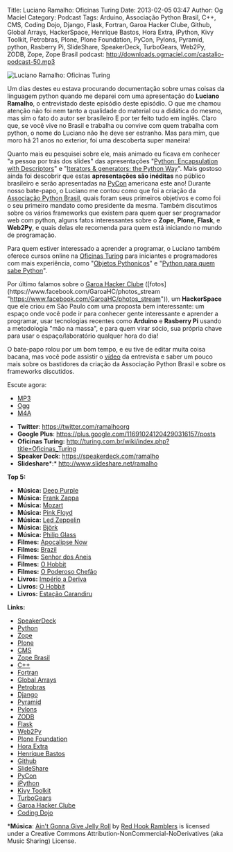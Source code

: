 Title: Luciano Ramalho: Oficinas Turing
Date: 2013-02-05 03:47
Author: Og Maciel
Category: Podcast
Tags: Arduino, Associação Python Brasil, C++, CMS, Coding Dojo, Django, Flask, Fortran, Garoa Hacker Clube, Github, Global Arrays, HackerSpace, Henrique Bastos, Hora Extra, iPython, Kivy Toolkit, Petrobras, Plone, Plone Foundation, PyCon, Pylons, Pyramid, python, Rasberry Pi, SlideShare, SpeakerDeck, TurboGears, Web2Py, ZODB, Zope, Zope Brasil
podcast: http://downloads.ogmaciel.com/castalio-podcast-50.mp3

![Luciano Ramalho: Oficinas Turing]({filename}/images/lucianoramalho.jpg)

Um dias destes eu estava procurando documentação sobre umas coisas da
linguagem python quando me deparei com uma apresentação do **Luciano
Ramalho**, o entrevistado deste episódio deste episódio. O que me chamou
atenção não foi nem tanto a qualidade do material ou a didática do
mesmo, mas sim o fato do autor ser brasileiro E por ter feito tudo em
inglês. Claro que, se você vive no Brasil e trabalha ou convive com quem
trabalha com python, o nome do Luciano não lhe deve ser estranho. Mas
para mim, que moro há 21 anos no exterior, foi uma descoberta super
maneira!

Quanto mais eu pesquisei sobre ele, mais animado eu ficava em conhecer
"a pessoa por trás dos slides" das apresentações "[Python: Encapsulation
with
Descriptors](https://speakerdeck.com/ramalho/python-encapsulation-with-descriptors
"https://speakerdeck.com/ramalho/python-encapsulation-with-descriptors")"
e "[Iterators & generators: the Python
Way](%20https://speakerdeck.com/ramalho/iterators-and-generators-the-python-way " https://speakerdeck.com/ramalho/iterators-and-generators-the-python-way")".
Mais gostoso ainda foi descobrir que estas **apresentações são
inéditas** no público brasileiro e serão apresentadas na
[PyCon](https://us.pycon.org/2013/ "https://us.pycon.org/2013/")
americana este ano! Durante nosso bate-papo, o Luciano me contou como
que foi a criação da [Associação Python
Brasil](http://associacao.python.org.br "http://associacao.python.org.br"),
quais foram seus primeiros objetivos e como foi o seu primeiro mandato
como presidente da mesma. Também discutimos sobre os vários frameworks
que existem para quem quer ser programador web com python, alguns fatos
interessantes sobre o **Zope**, **Plone**, **Flask**, e **Web2Py**, e
quais delas ele recomenda para quem está iniciando no mundo de
programação.

Para quem estiver interessado a aprender a programar, o Luciano também
oferece cursos online na [Oficinas
Turing](http://turing.com.br/wiki/index.php?title=Oficinas_Turing "http://turing.com.br/wiki/index.php?title=Oficinas_Turing")
para iniciantes e programadores com mais experiência, como "[Objetos
Pythonicos](http://turing.com.br/wiki/index.php?title=Objetos_Pythonicos "http://turing.com.br/wiki/index.php?title=Objetos_Pythonicos")"
e "[Python para quem sabe
Python](http://turing.com.br/wiki/index.php?title=Python_para_quem_sabe_Python "http://turing.com.br/wiki/index.php?title=Python_para_quem_sabe_Python")".

Por último falamos sobre o [Garoa Hacker
Clube](http://hackerspaces.org/wiki/Garoa_Hacker_Clube "http://hackerspaces.org/wiki/Garoa_Hacker_Clube") ([fotos](https://www.facebook.com/GaroaHC/photos_stream "https://www.facebook.com/GaroaHC/photos_stream")),
um **HackerSpace** que ele criou em São Paulo com uma proposta bem
interessante: um espaço onde você pode ir para conhecer gente
interessante e aprender a programar, usar tecnologias recentes como
**Arduino** e **Rasberry Pi** usando a metodologia "mão na massa", e
para quem virar sócio, sua própria chave para usar o espaço/laboratório
qualquer hora do dia!

O bate-papo rolou por um bom tempo, e eu tive de editar muita coisa
bacana, mas você pode assistir o
[vídeo](http://bit.ly/YPOZTO "http://bit.ly/YPOZTO") da entrevista e
saber um pouco mais sobre os bastidores da criação da Associação Python
Brasil e sobre os frameworks discutidos.

Escute agora:

* [MP3](http://downloads.ogmaciel.com/castalio-podcast-50.mp3)
* [Ogg](http://downloads.ogmaciel.com/castalio-podcast-50.ogg)
* [M4A](http://downloads.ogmaciel.com/castalio-podcast-50.mp3)

-   **Twitter**: <https://twitter.com/ramalhoorg>
-   **Google Plus**:
    <https://plus.google.com/116910241204290316157/posts>
-   **Oficinas Turing:**
    <http://turing.com.br/wiki/index.php?title=Oficinas_Turing>
-   **Speaker Deck**: <https://speakerdeck.com/ramalho>
-   **Slideshare***:* <http://www.slideshare.net/ramalho>

**Top 5:**

-   **Música:** [Deep Purple](http://www.last.fm/search?q=Deep+Purple)
-   **Música:** [Frank Zappa](http://www.last.fm/search?q=Frank+Zappa)
-   **Música:** [Mozart](http://www.last.fm/search?q=Mozart)
-   **Música:** [Pink Floyd](http://www.last.fm/search?q=Pink+Floyd)
-   **Música:** [Led Zeppelin](http://www.last.fm/search?q=Led+Zeppelin)
-   **Música:** [Björk](http://www.last.fm/search?q=Björk)
-   **Música:** [Philip Glass](http://www.last.fm/search?q=Philip+Glass)
-   **Filmes:** [Apocalipse
    Now](http://www.imdb.com/find?s=all&q=Apocalipse+Now)
-   **Filmes:** [Brazil](http://www.imdb.com/find?s=all&q=Brazil)
-   **Filmes:** [Senhor dos
    Aneis](http://www.imdb.com/find?s=all&q=Senhor+dos+Aneis)
-   **Filmes:** [O Hobbit](http://www.imdb.com/find?s=all&q=O+Hobbit)
-   **Filmes:** [O Poderoso
    Chefão](http://www.imdb.com/find?s=all&q=O+Poderoso+Chefão)
-   **Livros:** [Império a
    Deriva](http://www.amazon.com/s/ref=nb_sb_noss?url=search-alias%3Dstripbooks&field-keywords=Império+a+Deriva)
-   **Livros:** [O
    Hobbit](http://www.amazon.com/s/ref=nb_sb_noss?url=search-alias%3Dstripbooks&field-keywords=O+Hobbit)
-   **Livros:** [Estação
    Carandiru](http://www.amazon.com/s/ref=nb_sb_noss?url=search-alias%3Dstripbooks&field-keywords=Estação+Carandiru)

**Links:**

-   [SpeakerDeck](https://duckduckgo.com/?q=SpeakerDeck)
-   [Python](https://duckduckgo.com/?q=Python)
-   [Zope](https://duckduckgo.com/?q=Zope)
-   [Plone](https://duckduckgo.com/?q=Plone)
-   [CMS](https://duckduckgo.com/?q=CMS)
-   [Zope Brasil](https://duckduckgo.com/?q=Zope+Brasil)
-   [C++](https://duckduckgo.com/?q=C++)
-   [Fortran](https://duckduckgo.com/?q=Fortran)
-   [Global Arrays](https://duckduckgo.com/?q=Global+Arrays)
-   [Petrobras](https://duckduckgo.com/?q=Petrobras)
-   [Django](https://duckduckgo.com/?q=Django)
-   [Pyramid](https://duckduckgo.com/?q=Pyramid)
-   [Pylons](https://duckduckgo.com/?q=Pylons)
-   [ZODB](https://duckduckgo.com/?q=ZODB)
-   [Flask](https://duckduckgo.com/?q=Flask)
-   [Web2Py](https://duckduckgo.com/?q=Web2Py)
-   [Plone Foundation](https://duckduckgo.com/?q=Plone+Foundation)
-   [Hora Extra](https://duckduckgo.com/?q=Hora+Extra)
-   [Henrique Bastos](https://duckduckgo.com/?q=Henrique+Bastos)
-   [Github](https://duckduckgo.com/?q=Github)
-   [SlideShare](https://duckduckgo.com/?q=SlideShare)
-   [PyCon](https://duckduckgo.com/?q=PyCon)
-   [iPython](https://duckduckgo.com/?q=iPython)
-   [Kivy Toolkit](https://duckduckgo.com/?q=Kivy+Toolkit)
-   [TurboGears](https://duckduckgo.com/?q=TurboGears)
-   [Garoa Hacker Clube](https://duckduckgo.com/?q=Garoa+Hacker+Clube)
-   [Coding Dojo](https://duckduckgo.com/?q=Coding+Dojo)

***Música**: [Ain't Gonna Give Jelly
Roll](http://freemusicarchive.org/music/Red_Hook_Ramblers/Live__WFMU_on_Antique_Phonograph_Music_Program_with_MAC_Feb_8_2011/Red_Hook_Ramblers_-_12_-_Aint_Gonna_Give_Jelly_Roll)
by [Red Hook Ramblers](http://www.redhookramblers.com/) is licensed under a Creative Commons
Attribution-NonCommercial-NoDerivatives (aka Music Sharing) License.
